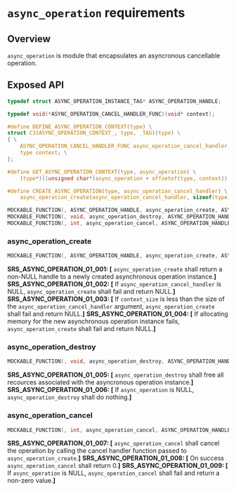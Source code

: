 # `async_operation` requirements

## Overview

`async_operation` is module that encapsulates an asyncronous cancellable operation.

## Exposed API

```C
typedef struct ASYNC_OPERATION_INSTANCE_TAG* ASYNC_OPERATION_HANDLE;

typedef void(*ASYNC_OPERATION_CANCEL_HANDLER_FUNC)(void* context);

#define DEFINE_ASYNC_OPERATION_CONTEXT(type) \
struct C3(ASYNC_OPERATION_CONTEXT_, type, _TAG)(type) \
{ \
    ASYNC_OPERATION_CANCEL_HANDLER_FUNC async_operation_cancel_handler; \
    type context; \
};

#define GET_ASYNC_OPERATION_CONTEXT(type, async_operation) \
    (type*)((unsigned char*)async_operation + offsetof(type, context))

#define CREATE_ASYNC_OPERATION(type, async_operation_cancel_handler) \
    async_operation_create(async_operation_cancel_handler, sizeof(type))

MOCKABLE_FUNCTION(, ASYNC_OPERATION_HANDLE, async_operation_create, ASYNC_OPERATION_CANCEL_HANDLER_FUNC, async_operation_cancel_handler, size_t, context_size);
MOCKABLE_FUNCTION(, void, async_operation_destroy, ASYNC_OPERATION_HANDLE, async_operation);
MOCKABLE_FUNCTION(, int, async_operation_cancel, ASYNC_OPERATION_HANDLE, async_operation);
```

### async_operation_create

```C
MOCKABLE_FUNCTION(, ASYNC_OPERATION_HANDLE, async_operation_create, ASYNC_OPERATION_CANCEL_HANDLER_FUNC, async_operation_cancel_handler, size_t, context_size);
```

**SRS_ASYNC_OPERATION_01_001: [** `async_operation_create` shall return a non-NULL handle to a newly created asynchronous operation instance.**]**
**SRS_ASYNC_OPERATION_01_002: [** If `async_operation_cancel_handler` is NULL, `async_operation_create` shall fail and return NULL.**]**
**SRS_ASYNC_OPERATION_01_003: [** If `context_size` is less than the size of the `async_operation_cancel_handler` argument, `async_operation_create` shall fail and return NULL.**]**
**SRS_ASYNC_OPERATION_01_004: [** If allocating memory for the new asynchronous operation instance fails, `async_operation_create` shall fail and return NULL.**]**

### async_operation_destroy

```C
MOCKABLE_FUNCTION(, void, async_operation_destroy, ASYNC_OPERATION_HANDLE, async_operation);
```

**SRS_ASYNC_OPERATION_01_005: [** `async_operation_destroy` shall free all recources associated with the asyncronous operation instance.**]**
**SRS_ASYNC_OPERATION_01_006: [** If `async_operation` is NULL, `async_operation_destroy` shall do nothing.**]**

### async_operation_cancel

```C
MOCKABLE_FUNCTION(, int, async_operation_cancel, ASYNC_OPERATION_HANDLE, async_operation);
```

**SRS_ASYNC_OPERATION_01_007: [** `async_operation_cancel` shall cancel the operation by calling the cancel handler function passed to `async_operation_create`.**]**
**SRS_ASYNC_OPERATION_01_008: [** On success `async_operation_cancel` shall return 0.**]**
**SRS_ASYNC_OPERATION_01_009: [** If `async_operation` is NULL, `async_operation_cancel` shall fail and return a non-zero value.**]**


